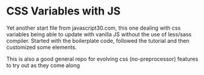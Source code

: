 # CSS Variables with JS

<p>Yet another start file from javascript30.com, this one dealing with css variables being able to update with vanilla JS
without the use of less/sass compiler. Started with the boilerplate code, followed the tutorial and then customized some elements.

This is also a good general repo for evolving css (no-preprocessor) features to try out as they come along</p>
